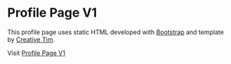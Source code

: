 # Profile Page V1

This profile page uses static HTML developed with [Bootstrap](https://getbootstrap.com) and template by [Creative Tim](https://www.creative-tim.com).

Visit [Profile Page V1](https://rivannurdin.github.io/v1)

